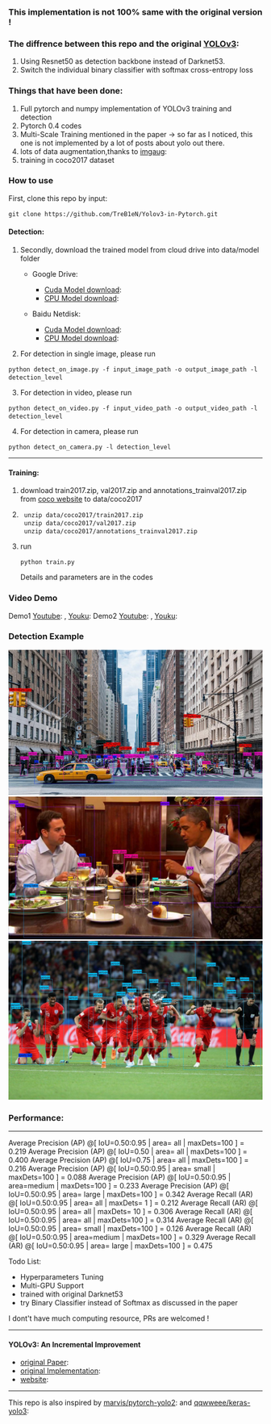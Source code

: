 
### This implementation  is not 100% same with the original version !

### The diffrence between this repo and the original [YOLOv3][paperlink]:
[paperlink]: https://pjreddie.com/media/files/papers/YOLOv3.pdf
1. Using Resnet50 as detection backbone instead of Darknet53.
2. Switch the individual binary classifier with softmax cross-entropy loss

### Things that have been done:
1. Full pytorch and numpy implementation of YOLOv3 training and detection
2. Pytorch 0.4 codes
2. Multi-Scale Training mentioned in the paper
-> so far as I noticed, this one is not implemented by a lot of posts about yolo out there.
5. lots of data augmentation,thanks to [imgaug][iaglink]:
3. training in coco2017 dataset


### How to use
First, clone this repo by input:
```
git clone https://github.com/TreB1eN/Yolov3-in-Pytorch.git
```
#### Detection:
1. Secondly, download the trained model from cloud drive into data/model folder

    - Google Drive:
        - [Cuda Model download][cuda model google link]:
        - [CPU Model download][cpu model google link]:

    - Baidu Netdisk:
        - [Cuda Model download][cuda model baidu link]:
        - [CPU Model download][cpu model baidu link]:

2. For detection in single image, please run
```
python detect_on_image.py -f input_image_path -o output_image_path -l detection_level
```
3. For detection in video, please run
```
python detect_on_video.py -f input_video_path -o output_video_path -l detection_level
```
4. For detection in camera, please run
```
python detect_on_camera.py -l detection_level
```
- - -
#### Training:
1. download train2017.zip, val2017.zip and annotations_trainval2017.zip from [coco website][coco_address] to data/coco2017
2. ```
    unzip data/coco2017/train2017.zip
    unzip data/coco2017/val2017.zip
    unzip data/coco2017/annotations_trainval2017.zip
    ```
3. run
    ```
    python train.py
    ```
    Details and parameters are in the codes

[cuda model google link]: https://drive.google.com/open?id=1QkuMZtryHMOqVY6bHylzNbWvsjOtEK5Q
[cpu model google link]: https://drive.google.com/open?id=1QEEWI3aN__EmiSrA0yBiHOS1NeJU3OhQ
[cuda model baidu link]: https://pan.baidu.com/s/17SJImLG7u_JtFy4QyXPfjA
[cpu model baidu link]: https://pan.baidu.com/s/14w2aJDGTCcLiKWFJv2i2eQ
[coco_address]: http://cocodataset.org/#download
[iaglink]: https://github.com/aleju/imgaug
[ytb_link1]:https://www.youtube.com/watch?v=JAUg3AAcvcU
[yk_link1]:https://v.youku.com/v_show/id_XMzcyNzMzMjU0OA
[ytb_link2]:https://www.youtube.com/watch?v=mkxW0tWA0pE
[yk_link2]:https://v.youku.com/v_show/id_XMzcyNzMzMzgyMA
[imple]: https://github.com/pjreddie/darknet
[paper]: https://arxiv.org/abs/1804.02767
[web]: https://pjreddie.com/darknet/yolo/?utm_source=next.36kr.com
[v2]: https://github.com/marvis/pytorch-yolo2
[keras]: https://github.com/qqwweee/keras-yolo3

### Video Demo
Demo1
[Youtube][ytb_link1]: , [Youku][yk_link1]:
Demo2
[Youtube][ytb_link2]: , [Youku][yk_link2]:

### Detection Example
![img](data/city_detected.jpg)
![img](data/dinner_detected.jpg)
![img](data/football_detected.jpg)

### Performance:
---
 Average Precision  (AP) @[ IoU=0.50:0.95 | area=   all | maxDets=100 ] = 0.219
 Average Precision  (AP) @[ IoU=0.50      | area=   all | maxDets=100 ] = 0.400
 Average Precision  (AP) @[ IoU=0.75      | area=   all | maxDets=100 ] = 0.216
 Average Precision  (AP) @[ IoU=0.50:0.95 | area= small | maxDets=100 ] = 0.088
 Average Precision  (AP) @[ IoU=0.50:0.95 | area=medium | maxDets=100 ] = 0.233
 Average Precision  (AP) @[ IoU=0.50:0.95 | area= large | maxDets=100 ] = 0.342
 Average Recall     (AR) @[ IoU=0.50:0.95 | area=   all | maxDets=  1 ] = 0.212
 Average Recall     (AR) @[ IoU=0.50:0.95 | area=   all | maxDets= 10 ] = 0.306
 Average Recall     (AR) @[ IoU=0.50:0.95 | area=   all | maxDets=100 ] = 0.314
 Average Recall     (AR) @[ IoU=0.50:0.95 | area= small | maxDets=100 ] = 0.126
 Average Recall     (AR) @[ IoU=0.50:0.95 | area=medium | maxDets=100 ] = 0.329
 Average Recall     (AR) @[ IoU=0.50:0.95 | area= large | maxDets=100 ] = 0.475

Todo List:
* Hyperparameters Tuning
* Multi-GPU Support
* trained with original Darknet53
* try Binary Classifier instead of Softmax as discussed in the paper

I dont't have much computing resource, PRs are welcomed !

---

#### YOLOv3: An Incremental Improvement
- [original Paper][paper]:
- [original Implementation][imple]:
- [website][web]:
* * *
This repo is also inspired by [marvis/pytorch-yolo2][v2]: and [qqwweee/keras-yolo3][keras]:

